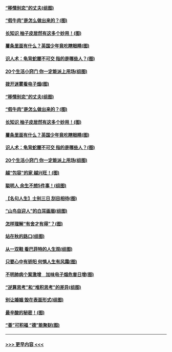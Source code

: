 #### [“移情别恋”的丈夫(组图)](../pages/p8/907644.md?t=09180500) 
#### [“假牛肉”是怎么做出来的？(图)](../pages/p8/907668.md?t=09180500) 
#### [长知识 柚子皮居然有这多个妙用！(图)](../pages/p8/907425.md?t=09180500) 
#### [薯条里面有什么？英国少年竟吃瞎眼睛(图)](../pages/p8/907381.md?t=09180500) 
#### [识人术：龟背蛇腰不可交 指的是哪些人？(图)](../pages/p8/907503.md?t=09180500) 
#### [20个生活小窍门 你一定能派上用场(组图)](../pages/p8/907510.md?t=09180500) 
#### [拨开迷雾看电子烟(图)](../pages/p8/907427.md?t=09180500) 
#### [“移情别恋”的丈夫(组图)](../pages/p8/907644.md?t=09180500) 
#### [“假牛肉”是怎么做出来的？(图)](../pages/p8/907668.md?t=09180500) 
#### [长知识 柚子皮居然有这多个妙用！(图)](../pages/p8/907425.md?t=09180500) 
#### [薯条里面有什么？英国少年竟吃瞎眼睛(图)](../pages/p8/907381.md?t=09180500) 
#### [识人术：龟背蛇腰不可交 指的是哪些人？(图)](../pages/p8/907503.md?t=09180500) 
#### [20个生活小窍门 你一定能派上用场(组图)](../pages/p8/907510.md?t=09180500) 
#### [越“包容”的家 越兴旺！(图)](../pages/p8/907328.md?t=09180500) 
#### [聪明人 余生不想5件事！(组图)](../pages/p8/907364.md?t=09180500) 
#### [【名句人生】士别三日 刮目相待(图)](../pages/p8/906988.md?t=09180500) 
#### [“山鸟自迎人”的白耳画眉(组图)](../pages/p8/907332.md?t=09180500) 
#### [怎样理解“有舍才有得”？(图)](../pages/p8/906872.md?t=09180500) 
#### [站在秋的路口(组图)](../pages/p8/906914.md?t=09180500) 
#### [从一双鞋 看巴菲特的人生观(组图)](../pages/p8/907311.md?t=09180500) 
#### [只要心中有骄阳 何惧人生有风霜(图)](../pages/p8/907320.md?t=09180500) 
#### [不明肺病个案激增　加味电子烟危害日增(图)](../pages/p8/907307.md?t=09180500) 
#### [“逆算思考”和“堆积思考”的差异(组图)](../pages/p8/907229.md?t=09180500) 
#### [别让婚姻 毁在表面形式(组图)](../pages/p8/907118.md?t=09180500) 
#### [最辛酸的秘密！(图)](../pages/p8/906327.md?t=09180500) 
#### [“善”可积福 “德”能聚财(图)](../pages/p8/906906.md?t=09180500) 

----
#### [ >>> 更早内容 <<< ](../indexes/p8-earlier.md)
